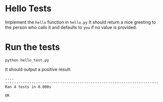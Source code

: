 # Hello Tests

Implement the `hello` function in `hello.py`
It should return a nice greeting to the person who calls it and defaults to `you` if no value is provided.

# Run the tests

```
python hello_test.py
```

It should output a positive result:

```
....
----------------------------------------------------------------------
Ran 4 tests in 0.000s

OK
```